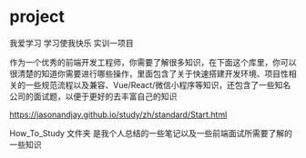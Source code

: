# project
我爱学习 学习使我快乐 实训一项目 

作为一个优秀的前端开发工程师，你需要了解很多知识，在下面这个库里，你可以很清楚的知道你需要进行哪些操作，里面包含了关于快速搭建开发环境、项目性相关的一些规范流程以及兼容、Vue/React/微信小程序等知识，还包含了一些知名公司的面试题，以便于更好的去丰富自己的知识

https://jasonandjay.github.io/study/zh/standard/Start.html

How_To_Study 文件夹 是我个人总结的一些笔记以及一些前端面试所需要了解的一些知识 

